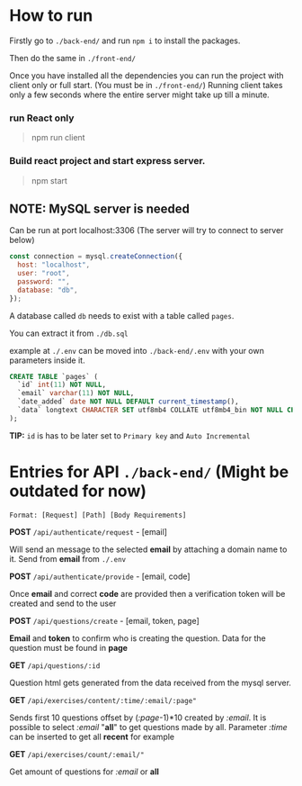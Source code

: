 # How to run

Firstly go to `./back-end/` and run `npm i` to install the packages.

Then do the same in `./front-end/`

Once you have installed all the dependencies you can run the project with client only or full start. (You must be in `./front-end/`) Running client takes only a few seconds where the entire server might take up till a minute.

### run React only

> npm run client

### Build react project and start express server.

> npm start

## NOTE: MySQL server is needed

Can be run at port localhost:3306 (The server will try to connect to server below)

```javascript
const connection = mysql.createConnection({
  host: "localhost",
  user: "root",
  password: "",
  database: "db",
});
```

A database called `db` needs to exist with a table called `pages`.

You can extract it from `./db.sql`

example at `./.env` can be moved into `./back-end/.env` with your own parameters inside it.

```sql
CREATE TABLE `pages` (
  `id` int(11) NOT NULL,
  `email` varchar(11) NOT NULL,
  `date_added` date NOT NULL DEFAULT current_timestamp(),
  `data` longtext CHARACTER SET utf8mb4 COLLATE utf8mb4_bin NOT NULL CHECK (json_valid(`data`))
);
```

**TIP:** `id` is has to be later set to `Primary key` and `Auto Incremental`

# Entries for API `./back-end/` (Might be outdated for now)

    Format: [Request] [Path] [Body Requirements]

**POST** `/api/authenticate/request` - [email]

Will send an message to the selected **email** by attaching a domain name to it. Send from **email** from `./.env`

**POST** `/api/authenticate/provide` - [email, code]

Once **email** and correct **code** are provided then a verification token will be created and send to the user

**POST** `/api/questions/create` - [email, token, page]

**Email** and **token** to confirm who is creating the question. Data for the question must be found in **page**

**GET** `/api/questions/:id`

Question html gets generated from the data received from the mysql server.

**GET** `/api/exercises/content/:time/:email/:page"`

Sends first 10 questions offset by (_:page_-1)\*10 created by _:email_. It is possible to select _:email_ "**all**" to get questions made by all. Parameter _:time_ can be inserted to get all **recent** for example

**GET** `/api/exercises/count/:email/"`

Get amount of questions for _:email_ or **all**
